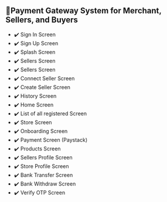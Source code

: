 ## 💸Payment Gateway System for Merchant, Sellers, and Buyers
- ✔️ Sign In Screen  
- ✔️ Sign Up Screen
- ✔️ Splash Screen
- ✔️ Sellers Screen
- ✔️ Sellers Screen
- ✔️ Connect Seller Screen
- ✔️ Create Seller Screen
- ✔️ History Screen
- ✔️ Home Screen
- ✔️ List of all registered Screen
- ✔️ Store Screen
- ✔️ Onboarding Screen
- ✔️ Payment Screen (Paystack)
- ✔️ Products Screen
- ✔️ Sellers Profile Screen
- ✔️ Store Profile Screen
- ✔️ Bank Transfer Screen
- ✔️ Bank Withdraw Screen
- ✔️ Verify OTP Screen
